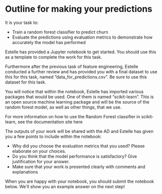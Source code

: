 # Outline for making your predictions
It is your task to:

- Train a random forest classifier to predict churn
- Evaluate the predictions using evaluation metrics to demonstrate how accurately the model has performed

Estelle has provided a Jupyter notebook to get started. You should use this as a template to complete the work for this task.

Furthermore after the previous task of feature engineering, Estelle conducted a further review and has provided you with a final dataset to use this for this task, named “data_for_predictions.csv”. Be sure to use this dataset for this task.

You will notice that within the notebook, Estelle has imported various packages that would be used. One of them is named “scikit-learn”. This is an open source machine learning package and will be the source of the random forest model, as well as other things, that we use.

For more information on how to use the Random Forest classifier in scikit-learn, see the documentation site here

The outputs of your work will be shared with the AD and Estelle has given you a few points to include within the notebook:

- Why did you choose the evaluation metrics that you used? Please elaborate on your choices.
- Do you think that the model performance is satisfactory? Give justification for your answer.
- Make sure that your work is presented clearly with comments and explanations

When you are happy with your notebook, you should submit the notebook below. We'll show you an example answer on the next step!